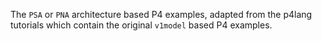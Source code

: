 The `PSA` or `PNA` architecture based P4 examples, adapted from the p4lang tutorials which contain the original `v1model` based P4 examples.
